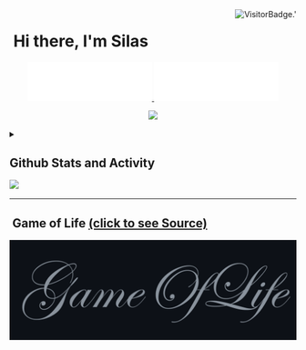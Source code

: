 <!-- Profile Views -->
<img align="right" alt="VisitorBadge.'" src="https://hits.seeyoufarm.com/api/count/incr/badge.svg?url=https%3A%2F%2Fgithub.com%2FSilenZcience&count_bg=%2336BCF7&title_bg=%23555555&icon=&icon_color=%23E7E7E7&title=PROFILE+VIEWS&edge_flat=false" />

# [&#x200B;](#) Hi there, I'm Silas

<!-- Username -->
<p align="center">
	<a href="https://github.com/SilenZcience/SilenZcience/blame/main/CSS_UsernameDark.svg#gh-dark-mode-only">
      <img width="43.2%" alt="Username in CSS" src="./CSS_UsernameDark.svg#gh-dark-mode-only">
	</a>
	<a href="https://github.com/SilenZcience/SilenZcience/blame/main/CSS_UsernameBright.svg#gh-light-mode-only">
      <img width="43.2%" alt="Username in CSS" src="./CSS_UsernameBright.svg#gh-light-mode-only">
    </a>	
</p>

<!-- Messages -->
<p align="center">
	<img src="https://readme-typing-svg.demolab.com/?lines=Hi,+I'm+Silas.;Student+at+Heinrich-Heine-University.;&center=true&width=500&height=50" /> 
</p>

<!-- Statistic Details -->
<details>

<summary>
<h2><a href="#">&#x200B;</a>Github Stats and Activity</h2>
<img src="https://media4.giphy.com/media/MIGbtLZoVjbl0bYbAd/giphy.gif?cid=ecf05e472t2h0i8d7dcjaoau9iqtchhr899hxmpxzzgc7lyw&rid=giphy.gif" width="30" />
</summary>



<details open>
<summary><h2><a href="#">&#x200B;</a>🔥 Streak Stats</h2></summary>
<!-- Github Streak -->
<a href="https://github.com/SilenZcience#gh-dark-mode-only">
	<img width="49.2%" alt="SilenZcience' Streak" src="https://streak-stats.demolab.com/?user=SilenZcience&theme=radical&hide_border=true#gh-dark-mode-only" />
</a>
<a href="https://github.com/SilenZcience#gh-light-mode-only">
	<img width="49.2%" alt="SilenZcience' Streak" src="https://streak-stats.demolab.com/?user=SilenZcience&theme=vue&hide_border=true#gh-light-mode-only" />
</a>
</details>

<details open>
<summary><h2><a href="#">&#x200B;</a>💻 GitHub Profile Stats</h2></summary>
<p align="center">
    <!-- Github Stats -->
	<!-- Streak Stats -->
	<a href="https://github.com/SilenZcience#gh-dark-mode-only">
		<img height="192px" alt="SilenZcience' Github Stats" src="https://github-readme-stats-sigma-red.vercel.app/api?username=SilenZcience&show_icons=true&include_all_commits=true&count_private=true&theme=radical&hide_border=true#gh-dark-mode-only">
		<img height="192px" alt="SilenZcience' Top Languages" src="https://github-readme-stats-sigma-red.vercel.app/api/top-langs/?username=SilenZcience&langs_count=8&theme=radical&hide_border=true&include_all_commits=true&count_private=true&layout=compact&hide=Makefile,Batchfile#gh-dark-mode-only">
	</a>
	<a href="https://github.com/SilenZcience#gh-light-mode-only">
		<img height="192px" alt="SilenZcience' Github Stats" src="https://github-readme-stats-sigma-red.vercel.app/api?username=SilenZcience&show_icons=true&include_all_commits=true&count_private=true&theme=vue&hide_border=true#gh-light-mode-only">
		<img height="192px" alt="SilenZcience' Top Languages" src="https://github-readme-stats-sigma-red.vercel.app/api/top-langs/?username=SilenZcience&langs_count=8&theme=vue&hide_border=true&include_all_commits=true&count_private=true&layout=compact&hide=Makefile,Batchfile#gh-light-mode-only">
	</a>
</p>


<p align="center">
	<!-- Contribution Graph -->
	<a href="https://github.com/SilenZcience#gh-dark-mode-only">
		<img alt="SilenZcience' Contribution Graph" width="765px" src="https://github-readme-activity-graph.vercel.app/graph?username=SilenZcience&custom_title=Silas+Kraume's%20Contribution%20Graph&theme=merko&bg_color=141321&hide_border=true&line=d83a7d&point=f7d747#gh-dark-mode-only">
	</a>
	<a href="https://github.com/SilenZcience#gh-light-mode-only">
		<img alt="SilenZcience' Contribution Graph" width="765px" src="https://github-readme-activity-graph.vercel.app/graph?username=SilenZcience&custom_title=Silas+Kraume's%20Contribution%20Graph&theme=vue&bg_color=fffefe&hide_border=true&point=28394a#gh-light-mode-only">
	</a>
</p>
</details>
<details>
	<summary>⚡ Recent GitHub Activity</summary>
  
<!--START_SECTION:activity-->
1. 🚀 Published release [V1.7.2 2024.03.05](https://github.com/SilenZcience/cat_win/releases/tag/v1.7.2) in [SilenZcience/cat_win](https://github.com/SilenZcience/cat_win)
2. 🚀 Published release [V1.7.1 2024.02.22](https://github.com/SilenZcience/cat_win/releases/tag/v1.7.1) in [SilenZcience/cat_win](https://github.com/SilenZcience/cat_win)
3. 🚀 Published release [v1.7.0](https://github.com/SilenZcience/cat_win/releases/tag/v1.7.0) in [SilenZcience/cat_win](https://github.com/SilenZcience/cat_win)
4. 🚀 Published release [V1.6.1 2023.09.22](https://github.com/SilenZcience/cat_win/releases/tag/v1.6.1) in [SilenZcience/cat_win](https://github.com/SilenZcience/cat_win)
5. 🚀 Published release [V1.4.3 2023.07.11](https://github.com/SilenZcience/cat_win/releases/tag/v1.4.3) in [SilenZcience/cat_win](https://github.com/SilenZcience/cat_win)
<!--END_SECTION:activity-->

</details>
</details>

- - - -
## [&#x200B;](#) Game of Life <a href="https://github.com/SilenZcience/GameOfLifeAction/blob/main/GameOfLife/GameOfLife.py">(click to see Source)</a>
<!-- GameOfLife -->
<a href="https://github.com/SilenZcience/GameOfLifeAction/blob/main/GameOfLife/GameOfLife.py">
	<img alt="Game of Life" src="./GameOfLife/Transition.gif">
</a> 
